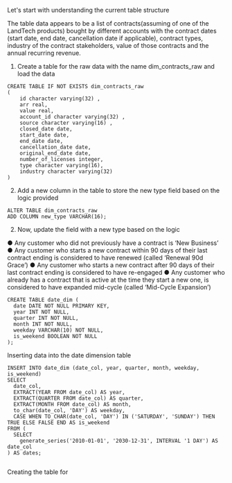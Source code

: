 Let's start with understanding the current table structure

The table data appears to be a list of contracts(assuming of one of the LandTech products) bought by different accounts with the contract dates (start date, end date, cancellation date if applicable), contract types, industry of the contract stakeholders, value of those contracts and the annual recurring revenue.




1. Create a table for the raw data with the name dim_contracts_raw and load the data
```
CREATE TABLE IF NOT EXISTS dim_contracts_raw
(
    id character varying(32) ,
    arr real,
    value real,
    account_id character varying(32) ,
    source character varying(16) ,
    closed_date date,
    start_date date,
    end_date date,
    cancellation_date date,
    original_end_date date,
    number_of_licenses integer,
    type character varying(16),
    industry character varying(32)
)

```

2. Add a new column in the table to store the new type field based on the logic provided

```	
ALTER TABLE dim_contracts_raw
ADD COLUMN new_type VARCHAR(16);
```

2. Now, update the field with a new type based on the logic 

● Any customer who did not previously have a contract is ‘New Business’
● Any customer who starts a new contract within 90 days of their last contract ending is
considered to have renewed (called ‘Renewal 90d Grace’)
● Any customer who starts a new contract after 90 days of their last contract ending is
considered to have re-engaged
● Any customer who already has a contract that is active at the time they start a new one,
is considered to have expanded mid-cycle (called ‘Mid-Cycle Expansion’)

```
CREATE TABLE date_dim (
  date DATE NOT NULL PRIMARY KEY,
  year INT NOT NULL,
  quarter INT NOT NULL,
  month INT NOT NULL,
  weekday VARCHAR(10) NOT NULL,
  is_weekend BOOLEAN NOT NULL
);

```

Inserting data into the date dimension table

```
INSERT INTO date_dim (date_col, year, quarter, month, weekday, is_weekend)
SELECT
  date_col,
  EXTRACT(YEAR FROM date_col) AS year,
  EXTRACT(QUARTER FROM date_col) AS quarter,
  EXTRACT(MONTH FROM date_col) AS month,
  to_char(date_col, 'DAY') AS weekday,
  CASE WHEN TO_CHAR(date_col, 'DAY') IN ('SATURDAY', 'SUNDAY') THEN TRUE ELSE FALSE END AS is_weekend
FROM (
  SELECT
    generate_series('2010-01-01', '2030-12-31', INTERVAL '1 DAY') AS date_col
) AS dates;


```


Creating the table for 
